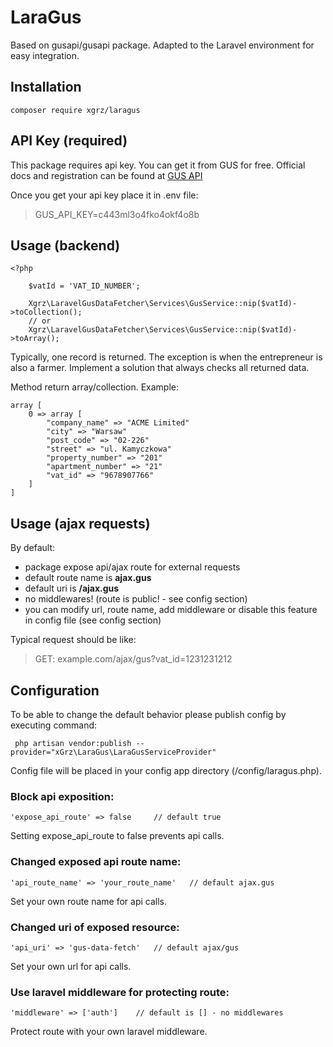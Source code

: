 # LaraGus
Based on gusapi/gusapi package. Adapted to the Laravel environment for easy integration.

## Installation
```
composer require xgrz/laragus
```

## API Key (required)
This package requires api key. You can get it from GUS for free. 
Official docs and registration can be found at [GUS API](https://api.stat.gov.pl/Home/RegonApi)

Once you get your api key place it in .env file:
> GUS_API_KEY=c443ml3o4fko4okf4o8b

## Usage (backend)

```
<?php

    $vatId = 'VAT_ID_NUMBER';

    Xgrz\LaravelGusDataFetcher\Services\GusService::nip($vatId)->toCollection();
    // or
    Xgrz\LaravelGusDataFetcher\Services\GusService::nip($vatId)->toArray();
```
Typically, one record is returned. The exception is when the entrepreneur is also a farmer. Implement a solution that always checks all returned data.

Method return array/collection. Example: 

```
array [
    0 => array [
        "company_name" => "ACME Limited"
        "city" => "Warsaw"
        "post_code" => "02-226"
        "street" => "ul. Kamyczkowa"
        "property_number" => "201"
        "apartment_number" => "21"
        "vat_id" => "9678907766"
    ]
]

```

## Usage (ajax requests)

By default:
- package expose api/ajax route for external requests
- default route name is **ajax.gus**
- default uri is **/ajax.gus**
- no middlewares! (route is public! - see config section)
- you can modify url, route name, add middleware or disable this feature in config file (see config section)

Typical request should be like: 
> GET: example.com/ajax/gus?vat_id=1231231212


## Configuration

To be able to change the default behavior please publish config by executing command:
```
 php artisan vendor:publish --provider="xGrz\LaraGus\LaraGusServiceProvider"
```

Config file will be placed in your config app directory (/config/laragus.php).

### Block api exposition:
``` 
'expose_api_route' => false     // default true
```
Setting expose_api_route to false prevents api calls.

### Changed exposed api route name:
``` 
'api_route_name' => 'your_route_name'   // default ajax.gus
```
Set your own route name for api calls.

### Changed uri of exposed resource:
``` 
'api_uri' => 'gus-data-fetch'   // default ajax/gus
```
Set your own url for api calls.


### Use laravel middleware for protecting route:
``` 
'middleware' => ['auth']    // default is [] - no middlewares
```
Protect route with your own laravel middleware. 

